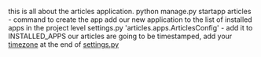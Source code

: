 this is all about the articles application.
    python manage.py startapp articles - command to create the app
add our new application to the list of installed apps in the project level settings.py
    'articles.apps.ArticlesConfig' - add it to INSTALLED_APPS
our articles are going to be timestamped, add your [timezone](https://en.wikipedia.org/wiki/List_of_tz_database_time_zones) at the end of [settings.py](../news_project/settings.py)